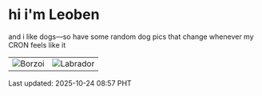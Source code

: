 # hi i'm Leoben

and i like dogs—so have some random dog pics that change whenever my CRON feels like it

|  |  |
|--------|----------|
| ![Borzoi](https://random-dog-vercel.vercel.app/api/random-borzoi?v=1761267461) | ![Labrador](https://random-dog-vercel.vercel.app/api/random-labrador?v=1761267461) |

Last updated: 2025-10-24 08:57 PHT
